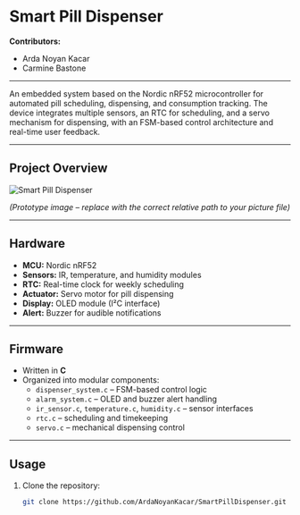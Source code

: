 # Smart Pill Dispenser  

**Contributors:**  
- Arda Noyan Kacar  
- Carmine Bastone  

---

An embedded system based on the Nordic nRF52 microcontroller for automated pill scheduling, dispensing, and consumption tracking. The device integrates multiple sensors, an RTC for scheduling, and a servo mechanism for dispensing, with an FSM-based control architecture and real-time user feedback.

---

## Project Overview

![Smart Pill Dispenser](PillDispenser.jpg)

*(Prototype image – replace with the correct relative path to your picture file)*

---

## Hardware

- **MCU:** Nordic nRF52  
- **Sensors:** IR, temperature, and humidity modules  
- **RTC:** Real-time clock for weekly scheduling  
- **Actuator:** Servo motor for pill dispensing  
- **Display:** OLED module (I²C interface)  
- **Alert:** Buzzer for audible notifications  

---

## Firmware

- Written in **C**  
- Organized into modular components:  
  - `dispenser_system.c` – FSM-based control logic  
  - `alarm_system.c` – OLED and buzzer alert handling  
  - `ir_sensor.c`, `temperature.c`, `humidity.c` – sensor interfaces  
  - `rtc.c` – scheduling and timekeeping  
  - `servo.c` – mechanical dispensing control  

---

## Usage

1. Clone the repository:
   ```bash
   git clone https://github.com/ArdaNoyanKacar/SmartPillDispenser.git
